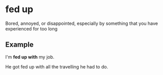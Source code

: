 # fed up

Bored, annoyed, or disappointed, especially by something that you have experienced for too long

## Example

I'm **fed up with** my job.

He got fed up with all the travelling he had to do.
